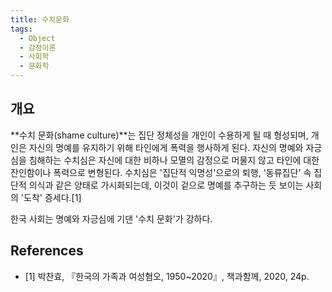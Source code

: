 ```yaml
---
title: 수치문화
tags:
  - Object
  - 감정이론
  - 사회학
  - 문화학
---
```


## 개요
**수치 문화(shame culture)**는 집단 정체성을 개인이 수용하게 될 때 형성되며, 개인은 자신의 명예를 유지하기 위해 타인에게 폭력을 행사하게 된다. 자신의 명예와 자긍심을 침해하는 수치심은 자신에 대한 비하나 모멸의 감정으로 머물지 않고 타인에 대한 잔인함이나 폭력으로 변형된다. 수치심은 '집단적 익명성'으로의 퇴행, '동류집단' 속 집단적 의식과 같은 양태로 가시화되는데, 이것이 겉으로 명예를 추구하는 듯 보이는 사회의 '도착' 증세다.[1]

한국 사회는 명예와 자긍심에 기댄 '수치 문화'가 강하다.

## References
- [1] 박찬효, 『한국의 가족과 여성혐오, 1950~2020』, 책과함께, 2020, 24p.